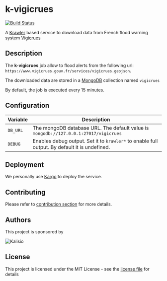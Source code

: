# k-vigicrues

[![Build Status](https://travis-ci.org/kalisio/k-vigicrues.png?branch=master)](https://travis-ci.org/kalisio/k-vigicrues)

A [Krawler](https://kalisio.github.io/krawler/) based service to download data from French flood warning system [Vigicrues](https://www.vigicrues.gouv.fr/)

## Description

The **k-vigicrues** job allow to flood alerts from the following url: `https://www.vigicrues.gouv.fr/services/vigicrues.geojson`.

The downloaded data are stored in a [MongoDB](https://www.mongodb.com/) collection named `vigicrues`

By default, the job is executed every 15 minutes.

## Configuration

| Variable | Description |
|--- | --- |
| `DB_URL` | The mongoDB database URL. The default value is `mongodb://127.0.0.1:27017/vigicrues` |
| `DEBUG` | Enables debug output. Set it to `krawler*` to enable full output. By default it is undefined. |

## Deployment

We personally use [Kargo](https://kalisio.github.io/kargo/) to deploy the service.

## Contributing

Please refer to [contribution section](./CONTRIBUTING.md) for more details.

## Authors

This project is sponsored by 

![Kalisio](https://s3.eu-central-1.amazonaws.com/kalisioscope/kalisio/kalisio-logo-black-256x84.png)

## License

This project is licensed under the MIT License - see the [license file](./LICENCE) for details



